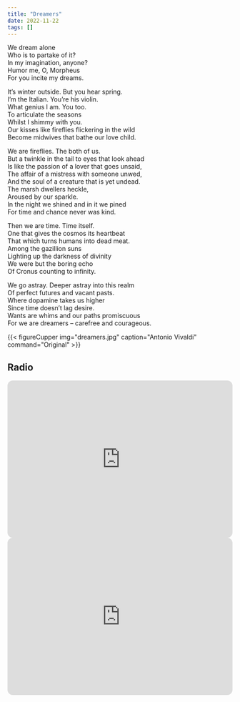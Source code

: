 ```yaml
---
title: "Dreamers"
date: 2022-11-22
tags: []
---
```


<div style = "text-align: left">

We dream alone\
Who is to partake of it?\
In my imagination, anyone?\
Humor me, O, Morpheus\
For you incite my dreams.

It’s winter outside. But you hear spring.\
I’m the Italian. You’re his violin.\
What genius I am. You too.\
To articulate the seasons\
Whilst I shimmy with you.\
Our kisses like fireflies flickering in the wild\
Become midwives that bathe our love child.

We are fireflies. The both of us.\
But a twinkle in the tail to eyes that look ahead\
Is like the passion of a lover that goes unsaid,\
The affair of a mistress with someone unwed,\
And the soul of a creature that is yet undead.\
The marsh dwellers heckle,\
Aroused by our sparkle.\
In the night we shined and in it we pined\
For time and chance never was kind.

Then we are time. Time itself.\
One that gives the cosmos its heartbeat\
That which turns humans into dead meat.\
Among the gazillion suns\
Lighting up the darkness of divinity\
We were but the boring echo\
Of Cronus counting to infinity.

We go astray. Deeper astray into this realm\
Of perfect futures and vacant pasts.\
Where dopamine takes us higher\
Since time doesn’t lag desire.\
Wants are whims and our paths promiscuous\
For we are dreamers – carefree and courageous.
</div>

{{< figureCupper
img="dreamers.jpg" 
caption="Antonio Vivaldi" 
command="Original" >}}

## Radio
<iframe style="border-radius:12px" src="https://open.spotify.com/embed/track/3DamFFqW32WihKkTVlwTYQ?utm_source=generator" width="100%" height="352" frameBorder="0" allowfullscreen="" allow="autoplay; clipboard-write; encrypted-media; fullscreen; picture-in-picture" loading="lazy"></iframe>

<iframe style="border-radius:12px" src="https://open.spotify.com/embed/track/4jOlYUMMsCacMm3xcrYRLl?utm_source=generator" width="100%" height="352" frameBorder="0" allowfullscreen="" allow="autoplay; clipboard-write; encrypted-media; fullscreen; picture-in-picture" loading="lazy"></iframe>
